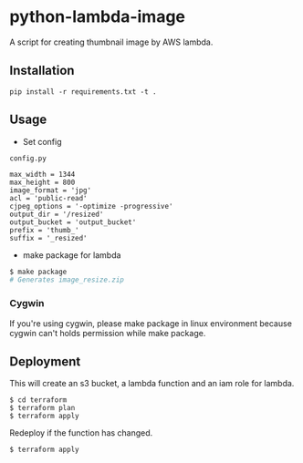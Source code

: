 # python-lambda-image

A script for creating thumbnail image by AWS lambda.

## Installation


```
pip install -r requirements.txt -t .
```

## Usage

- Set config

`config.py`

```
max_width = 1344
max_height = 800
image_format = 'jpg'
acl = 'public-read'
cjpeg_options = '-optimize -progressive'
output_dir = '/resized'
output_bucket = 'output_bucket'
prefix = 'thumb_'
suffix = '_resized'
```

- make package for lambda


```bash
$ make package
# Generates image_resize.zip
```

### Cygwin

If you're using cygwin, please make package in linux environment because cygwin can't holds permission while make package.

## Deployment

This will create an s3 bucket, a lambda function and an iam role for lambda.

```
$ cd terraform
$ terraform plan
$ terraform apply
```

Redeploy if the function has changed.

```
$ terraform apply
```
